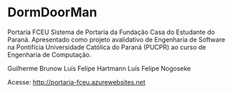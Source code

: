 # DormDoorMan

Portaria FCEU
Sistema de Portaria da Fundação Casa do Estudante do Paraná. Apresentado como projeto avalidativo de Engenharia de Software na Pontifícia Universidade Católica do Paraná (PUCPR) ao curso de Engenharia de Computação.

Guilherme Brunow
Luís Felipe Hartmann
Luís Felipe Nogoseke

Acesse: http://portaria-fceu.azurewebsites.net
